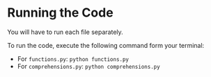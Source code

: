 # Running the Code 
You will have to run each file separately.

To run the code, execute the following command form your terminal:

- For `functions.py`: `python functions.py`
- For `comprehensions.py`: `python comprehensions.py`
